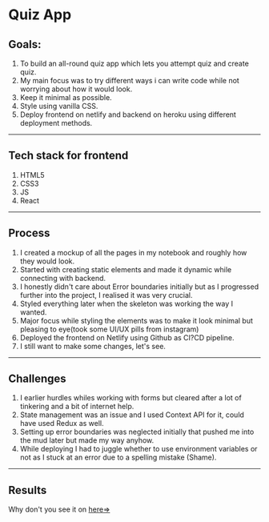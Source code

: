 # Quiz App

## Goals:

1. To build an all-round quiz app which lets you attempt quiz and create quiz.
2. My main focus was to try different ways i can write code while not worrying about how it would look.
3. Keep it minimal as possible.
4. Style using vanilla CSS.
5. Deploy frontend on netlify and backend on heroku using different deployment methods.

---

## Tech stack for frontend

1. HTML5
2. CSS3
3. JS
4. React

---

## Process

1. I created a mockup of all the pages in my notebook and roughly how they would look.
2. Started with creating static elements and made it dynamic while connecting with backend.
3. I honestly didn't care about Error boundaries initially but as I progressed further into the project, I realised it was very crucial.
4. Styled everything later when the skeleton was working the way I wanted.
5. Major focus while styling the elements was to make it look minimal but pleasing to eye(took some UI/UX pills from instagram)
6. Deployed the frontend on Netlify using Github as CI?CD pipeline.
7. I still want to make some changes, let's see.

---

## Challenges

1. I earlier hurdles whiles working with forms but cleared after a lot of tinkering and a bit of internet help.
2. State management was an issue and I used Context API for it, could have used Redux as well.
3. Setting up error boundaries was neglected initially that pushed me into the mud later but made my way anyhow.
4. While deploying I had to juggle whether to use environment variables or not as I stuck at an error due to a spelling mistake (Shame).

---

## Results

Why don't you see it on [here=>](https://opsaran-quizapp.netlify.app/)
